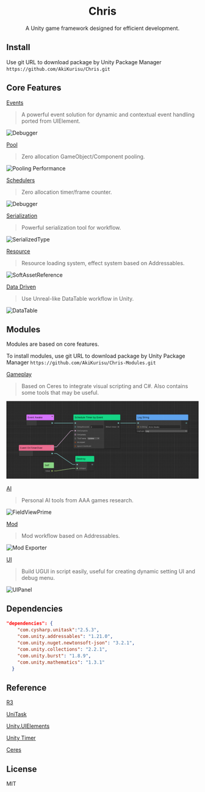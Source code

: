 <div align="center">

# Chris

A Unity game framework designed for efficient development.

</div>

## Install

Use git URL to download package by Unity Package Manager ```https://github.com/AkiKurisu/Chris.git```

## Core Features

[Events](./Docs/Events.md) 
> A powerful event solution for dynamic and contextual event handling ported from UIElement.

![Debugger](./Docs/Images/debugger.png)

[Pool](./Docs/Pool.md) 
> Zero allocation GameObject/Component pooling. 

![Pooling Performance](./Docs/Images/pooling-performance.png)

[Schedulers](./Docs/Schedulers.md) 
> Zero allocation timer/frame counter. 

![Debugger](./Docs/Images/scheduler_debugger.png)

[Serialization](./Docs/Serialization.md)
> Powerful serialization tool for workflow.

![SerializedType](./Docs/Images/serializedtype.png)

[Resource](./Docs/Resource.md) 
> Resource loading system, effect system based on Addressables. 

![SoftAssetReference](./Docs/Images/soft_asset_reference.png)

[Data Driven](./Docs/DataDriven.md)
>Use Unreal-like DataTable workflow in Unity.

![DataTable](./Docs/Images/datatable_editor_window.png)

## Modules

Modules are based on core features.

To install modules, use git URL to download package by Unity Package Manager ```https://github.com/AkiKurisu/Chris-Modules.git```

[Gameplay](./Docs/Gameplay.md)
>Based on Ceres to integrate visual scripting and C#. Also contains some tools that may be useful.

![Visual Scripting](./Docs/Images/visual_scripting.png)

[AI](./Docs/AI.md)

>Personal AI tools from AAA games research. 

![FieldViewPrime](./Docs/Images/fov-prime.gif)

[Mod](./Docs/Mod.md) 
> Mod workflow based on Addressables. 

![Mod Exporter](./Docs/Images/mod_exporter.png)

[UI](./Docs/UI.md) 
> Build UGUI in script easily, useful for creating dynamic setting UI and debug menu.

![UIPanel](./Docs/Images/ui_panel_view.png)

## Dependencies

```json
"dependencies": {
    "com.cysharp.unitask":"2.5.3",
    "com.unity.addressables": "1.21.0",
    "com.unity.nuget.newtonsoft-json": "3.2.1",
    "com.unity.collections": "2.2.1",
    "com.unity.burst": "1.8.9",
    "com.unity.mathematics": "1.3.1"
  }
```

## Reference

[R3](https://github.com/Cysharp/R3)

[UniTask](https://github.com/Cysharp/UniTask)

[Unity.UIElements](https://github.com/Unity-Technologies/UnityCsReference/tree/2022.3/ModuleOverrides/com.unity.ui/Core)

[Unity Timer](https://github.com/akbiggs/UnityTimer)

[Ceres](https://github.com/AkiKurisu/Ceres)

## License

MIT
